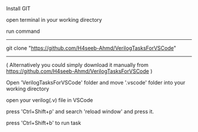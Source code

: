 Install GIT

open terminal in your working directory

run command 
***
git clone "https://github.com/H4seeb-Ahmd/VerilogTasksForVSCode" 
***
( Alternatively you could simply download it manually from https://github.com/H4seeb-Ahmd/VerilogTasksForVSCode )

Open 'VerilogTasksForVSCode' folder and move '.vscode' folder into your working directory 

open your verilog(.v) file in VSCode

press 'Ctrl+Shift+p' and search 'reload window' and press it.

press 'Ctrl+Shift+b' to run task

